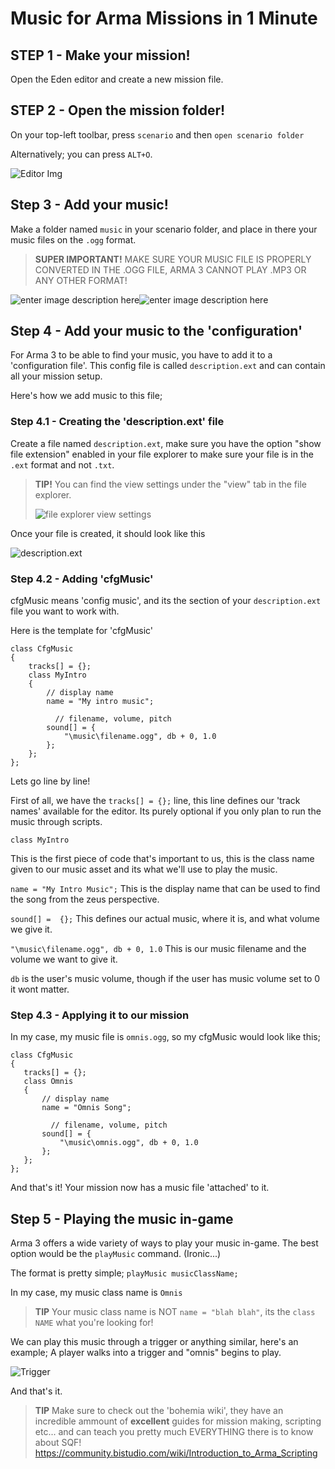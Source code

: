 # Music for Arma Missions in 1 Minute

## STEP 1 - Make your mission!

Open the Eden editor and create a new mission file.

## STEP 2 - Open the mission folder!

On your top-left toolbar, press `scenario` and then `open scenario folder`

Alternatively; you can press `ALT+O`.

![Editor Img](https://media.discordapp.net/attachments/942035235879649301/1228122806970220655/image.png?ex=662ae57e&is=6618707e&hm=cc91336b7d02f18febdb86d7df2a9042ef2c6c6a3d01f4900153eac8f53dd047&=&format=webp&quality=lossless)
## Step 3 - Add your music!

Make a folder named `music` in your scenario folder, and place in there your music files on the `.ogg` format.

> **SUPER IMPORTANT!**
> MAKE SURE YOUR MUSIC FILE IS PROPERLY CONVERTED IN THE  .OGG FILE, ARMA 3 CANNOT PLAY .MP3 OR ANY OTHER FORMAT!

![enter image description here](https://media.discordapp.net/attachments/942035235879649301/1228123123287855217/image.png?ex=662ae5ca&is=661870ca&hm=462814b5a56ced62a1fe662413974974ad4cd961587ea5cf76642c60fdb67229&=&format=webp&quality=lossless)![enter image description here](https://media.discordapp.net/attachments/942035235879649301/1228123744979910727/image.png?ex=662ae65e&is=6618715e&hm=6d0d28ab93ab8c466976c9a3702f1892c21d315b379fa96688dd83aed431c4b6&=&format=webp&quality=lossless)
## Step 4 - Add your music to the 'configuration'
For Arma 3 to be able to find your music, you have to add it to a 'configuration file'. This config file is called `description.ext` and can contain all your mission setup.

Here's how we add music to this file;

### Step 4.1 - Creating the 'description.ext' file
Create a file named `description.ext`, make sure you have the option "show file extension" enabled in your file explorer to make sure your file is in the `.ext` format and not `.txt`.

> **TIP!**
> You can find the view settings under the "view" tab in the file explorer.
> 
> ![file explorer view settings](https://cdn.discordapp.com/attachments/942035235879649301/1228124323382956042/image.png?ex=662ae6e8&is=661871e8&hm=f185eb1e670bb522c43a582ee3cccbd69ac744c18352b5c7994206a37bd4a710&)


Once your file is created, it should look like this

![description.ext](https://cdn.discordapp.com/attachments/942035235879649301/1228124545177882645/image.png?ex=662ae71d&is=6618721d&hm=65564d0cac9c0d9477650383c98ce1f1b450c0300ef213e1d25e0f582a9fa5ac&)

### Step 4.2 - Adding 'cfgMusic'
cfgMusic means 'config music', and its the section of your `description.ext` file you want to work with.

Here is the template for 'cfgMusic'
```ext
class CfgMusic
{
	tracks[] = {};
	class MyIntro
	{
		// display name
		name = "My intro music";

		  // filename, volume, pitch
		sound[] = {
			"\music\filename.ogg", db + 0, 1.0
		};
	};
};
  ```
Lets go line by line!

First of all, we have the `tracks[] = {};` line, this line defines our 'track names' available for the editor. Its purely optional if you only plan to run the music through scripts.

`class MyIntro`

This is the first piece of code that's important to us, this is the class name given to our music asset and its what we'll use to play the music.

`name = "My Intro Music";`
This is the display name that can be used to find the song from the zeus perspective.

`sound[] =  {};`
This defines our actual music, where it is, and what volume we give it.

`"\music\filename.ogg", db + 0, 1.0`
This is our music filename and the volume we want to give it. 

`db` is the user's music volume, though if the user has music volume set to 0 it wont matter.

### Step 4.3 - Applying it to our mission

In my case, my music file is `omnis.ogg`, so my cfgMusic would look like this;
 ```
 class CfgMusic
{
	tracks[] = {};
	class Omnis
	{
		// display name
		name = "Omnis Song";

		  // filename, volume, pitch
		sound[] = {
			"\music\omnis.ogg", db + 0, 1.0
		};
	};
};
```

And that's it! Your mission now has a music file 'attached' to it.

## Step 5 - Playing the music in-game
Arma 3 offers a wide variety of ways to play your music in-game. The best option would be the `playMusic` command. (Ironic...)

The format is pretty simple; `playMusic musicClassName;`

In my case, my music class name is `Omnis`

>  **TIP**
>  Your music class name is NOT `name = "blah blah"`, its the `class NAME` what you're looking for! 

We can play this music through a trigger or anything similar, here's an example; A player walks into a trigger and "omnis" begins to play.

![Trigger](https://media.discordapp.net/attachments/942035235879649301/1228127156358483978/image.png?ex=662ae98b&is=6618748b&hm=8a547cb75d5174759f4847874e2ffd525a14353dae933d714f2c30ba5fd48188&=&format=webp&quality=lossless)

And that's it. 

> **TIP**
> Make sure to check out the 'bohemia wiki', they have an incredible ammount of **excellent** guides for mission making, scripting etc... and can teach you pretty much EVERYTHING there  is to know about SQF!
> https://community.bistudio.com/wiki/Introduction_to_Arma_Scripting


